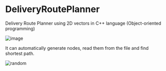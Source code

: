 # DeliveryRoutePlanner
Delivery Route Planner using 2D vectors in C++ language (Object-oriented programming)

![image](https://user-images.githubusercontent.com/95705759/171919567-f8ff754a-b63f-4b33-9fb1-d852f89d9b91.png)

It can automatically generate nodes, read them from the file and find shortest path.

![random](https://user-images.githubusercontent.com/95705759/171920071-1487287a-b072-47f7-a795-1653ed5b029f.png)
